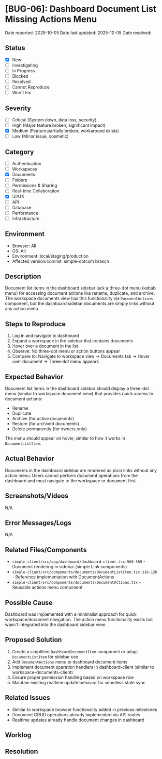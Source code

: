 # [BUG-06]: Dashboard Document List Missing Actions Menu

Date reported: 2025-10-05
Date last updated: 2025-10-05
Date resolved:

## Status

- [x] New
- [ ] Investigating
- [ ] In Progress
- [ ] Blocked
- [ ] Resolved
- [ ] Cannot Reproduce
- [ ] Won't Fix

## Severity

- [ ] Critical (System down, data loss, security)
- [ ] High (Major feature broken, significant impact)
- [x] Medium (Feature partially broken, workaround exists)
- [ ] Low (Minor issue, cosmetic)

## Category

- [ ] Authentication
- [ ] Workspaces
- [x] Documents
- [ ] Folders
- [ ] Permissions & Sharing
- [ ] Real-time Collaboration
- [x] UI/UX
- [ ] API
- [ ] Database
- [ ] Performance
- [ ] Infrastructure

## Environment

- Browser: All
- OS: All
- Environment: local/staging/production
- Affected version/commit: simple-dotcom branch

## Description

Document list items in the dashboard sidebar lack a three-dot menu (kebab menu) for accessing document actions like rename, duplicate, and archive. The workspace documents view has this functionality via `DocumentActions` component, but the dashboard sidebar documents are simply links without any action menu.

## Steps to Reproduce

1. Log in and navigate to dashboard
2. Expand a workspace in the sidebar that contains documents
3. Hover over a document in the list
4. Observe: No three-dot menu or action buttons appear
5. Compare to: Navigate to workspace view → Documents tab → Hover over document → Three-dot menu appears

## Expected Behavior

Document list items in the dashboard sidebar should display a three-dot menu (similar to workspace document view) that provides quick access to document actions:
- Rename
- Duplicate
- Archive (for active documents)
- Restore (for archived documents)
- Delete permanently (for owners only)

The menu should appear on hover, similar to how it works in `DocumentListItem`.

## Actual Behavior

Documents in the dashboard sidebar are rendered as plain links without any action menu. Users cannot perform document operations from the dashboard and must navigate to the workspace or document first.

## Screenshots/Videos

N/A

## Error Messages/Logs

N/A

## Related Files/Components

- `simple-client/src/app/dashboard/dashboard-client.tsx:560-569` - Document rendering in sidebar (simple Link components)
- `simple-client/src/components/documents/DocumentListItem.tsx:116-128` - Reference implementation with DocumentActions
- `simple-client/src/components/documents/DocumentActions.tsx` - Reusable actions menu component

## Possible Cause

Dashboard was implemented with a minimalist approach for quick workspace/document navigation. The action menu functionality exists but wasn't integrated into the dashboard sidebar view.

## Proposed Solution

1. Create a simplified `DashboardDocumentItem` component or adapt `DocumentListItem` for sidebar use
2. Add `DocumentActions` menu to dashboard document items
3. Implement document operation handlers in dashboard-client (similar to workspace-documents-client)
4. Ensure proper permission handling based on workspace role
5. Maintain existing realtime update behavior for seamless state sync

## Related Issues

- Similar to workspace browser functionality added in previous milestones
- Document CRUD operations already implemented via API routes
- Realtime updates already handle document changes in dashboard

## Worklog

## Resolution
